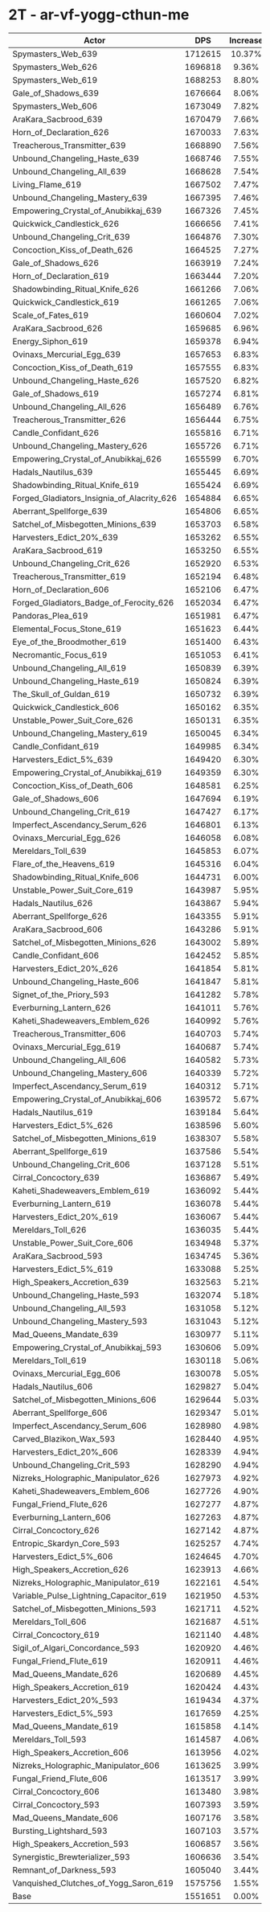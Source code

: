 # 2T - ar-vf-yogg-cthun-me
| Actor | DPS | Increase |
|---|:---:|:---:|
|Spymasters_Web_639|1712615|10.37%|
|Spymasters_Web_626|1696818|9.36%|
|Spymasters_Web_619|1688253|8.80%|
|Gale_of_Shadows_639|1676664|8.06%|
|Spymasters_Web_606|1673049|7.82%|
|AraKara_Sacbrood_639|1670479|7.66%|
|Horn_of_Declaration_626|1670033|7.63%|
|Treacherous_Transmitter_639|1668890|7.56%|
|Unbound_Changeling_Haste_639|1668746|7.55%|
|Unbound_Changeling_All_639|1668628|7.54%|
|Living_Flame_619|1667502|7.47%|
|Unbound_Changeling_Mastery_639|1667395|7.46%|
|Empowering_Crystal_of_Anubikkaj_639|1667326|7.45%|
|Quickwick_Candlestick_626|1666656|7.41%|
|Unbound_Changeling_Crit_639|1664876|7.30%|
|Concoction_Kiss_of_Death_626|1664525|7.27%|
|Gale_of_Shadows_626|1663919|7.24%|
|Horn_of_Declaration_619|1663444|7.20%|
|Shadowbinding_Ritual_Knife_626|1661266|7.06%|
|Quickwick_Candlestick_619|1661265|7.06%|
|Scale_of_Fates_619|1660604|7.02%|
|AraKara_Sacbrood_626|1659685|6.96%|
|Energy_Siphon_619|1659378|6.94%|
|Ovinaxs_Mercurial_Egg_639|1657653|6.83%|
|Concoction_Kiss_of_Death_619|1657555|6.83%|
|Unbound_Changeling_Haste_626|1657520|6.82%|
|Gale_of_Shadows_619|1657274|6.81%|
|Unbound_Changeling_All_626|1656489|6.76%|
|Treacherous_Transmitter_626|1656444|6.75%|
|Candle_Confidant_626|1655816|6.71%|
|Unbound_Changeling_Mastery_626|1655726|6.71%|
|Empowering_Crystal_of_Anubikkaj_626|1655599|6.70%|
|Hadals_Nautilus_639|1655445|6.69%|
|Shadowbinding_Ritual_Knife_619|1655424|6.69%|
|Forged_Gladiators_Insignia_of_Alacrity_626|1654884|6.65%|
|Aberrant_Spellforge_639|1654806|6.65%|
|Satchel_of_Misbegotten_Minions_639|1653703|6.58%|
|Harvesters_Edict_20%_639|1653262|6.55%|
|AraKara_Sacbrood_619|1653250|6.55%|
|Unbound_Changeling_Crit_626|1652920|6.53%|
|Treacherous_Transmitter_619|1652194|6.48%|
|Horn_of_Declaration_606|1652106|6.47%|
|Forged_Gladiators_Badge_of_Ferocity_626|1652034|6.47%|
|Pandoras_Plea_619|1651981|6.47%|
|Elemental_Focus_Stone_619|1651623|6.44%|
|Eye_of_the_Broodmother_619|1651400|6.43%|
|Necromantic_Focus_619|1651053|6.41%|
|Unbound_Changeling_All_619|1650839|6.39%|
|Unbound_Changeling_Haste_619|1650824|6.39%|
|The_Skull_of_Guldan_619|1650732|6.39%|
|Quickwick_Candlestick_606|1650162|6.35%|
|Unstable_Power_Suit_Core_626|1650131|6.35%|
|Unbound_Changeling_Mastery_619|1650045|6.34%|
|Candle_Confidant_619|1649985|6.34%|
|Harvesters_Edict_5%_639|1649420|6.30%|
|Empowering_Crystal_of_Anubikkaj_619|1649359|6.30%|
|Concoction_Kiss_of_Death_606|1648581|6.25%|
|Gale_of_Shadows_606|1647694|6.19%|
|Unbound_Changeling_Crit_619|1647427|6.17%|
|Imperfect_Ascendancy_Serum_626|1646801|6.13%|
|Ovinaxs_Mercurial_Egg_626|1646058|6.08%|
|Mereldars_Toll_639|1645853|6.07%|
|Flare_of_the_Heavens_619|1645316|6.04%|
|Shadowbinding_Ritual_Knife_606|1644731|6.00%|
|Unstable_Power_Suit_Core_619|1643987|5.95%|
|Hadals_Nautilus_626|1643867|5.94%|
|Aberrant_Spellforge_626|1643355|5.91%|
|AraKara_Sacbrood_606|1643286|5.91%|
|Satchel_of_Misbegotten_Minions_626|1643002|5.89%|
|Candle_Confidant_606|1642452|5.85%|
|Harvesters_Edict_20%_626|1641854|5.81%|
|Unbound_Changeling_Haste_606|1641847|5.81%|
|Signet_of_the_Priory_593|1641282|5.78%|
|Everburning_Lantern_626|1641011|5.76%|
|Kaheti_Shadeweavers_Emblem_626|1640992|5.76%|
|Treacherous_Transmitter_606|1640703|5.74%|
|Ovinaxs_Mercurial_Egg_619|1640687|5.74%|
|Unbound_Changeling_All_606|1640582|5.73%|
|Unbound_Changeling_Mastery_606|1640339|5.72%|
|Imperfect_Ascendancy_Serum_619|1640312|5.71%|
|Empowering_Crystal_of_Anubikkaj_606|1639572|5.67%|
|Hadals_Nautilus_619|1639184|5.64%|
|Harvesters_Edict_5%_626|1638596|5.60%|
|Satchel_of_Misbegotten_Minions_619|1638307|5.58%|
|Aberrant_Spellforge_619|1637586|5.54%|
|Unbound_Changeling_Crit_606|1637128|5.51%|
|Cirral_Concoctory_639|1636867|5.49%|
|Kaheti_Shadeweavers_Emblem_619|1636092|5.44%|
|Everburning_Lantern_619|1636078|5.44%|
|Harvesters_Edict_20%_619|1636067|5.44%|
|Mereldars_Toll_626|1636035|5.44%|
|Unstable_Power_Suit_Core_606|1634948|5.37%|
|AraKara_Sacbrood_593|1634745|5.36%|
|Harvesters_Edict_5%_619|1633088|5.25%|
|High_Speakers_Accretion_639|1632563|5.21%|
|Unbound_Changeling_Haste_593|1632074|5.18%|
|Unbound_Changeling_All_593|1631058|5.12%|
|Unbound_Changeling_Mastery_593|1631043|5.12%|
|Mad_Queens_Mandate_639|1630977|5.11%|
|Empowering_Crystal_of_Anubikkaj_593|1630606|5.09%|
|Mereldars_Toll_619|1630118|5.06%|
|Ovinaxs_Mercurial_Egg_606|1630078|5.05%|
|Hadals_Nautilus_606|1629827|5.04%|
|Satchel_of_Misbegotten_Minions_606|1629644|5.03%|
|Aberrant_Spellforge_606|1629347|5.01%|
|Imperfect_Ascendancy_Serum_606|1628980|4.98%|
|Carved_Blazikon_Wax_593|1628440|4.95%|
|Harvesters_Edict_20%_606|1628339|4.94%|
|Unbound_Changeling_Crit_593|1628290|4.94%|
|Nizreks_Holographic_Manipulator_626|1627973|4.92%|
|Kaheti_Shadeweavers_Emblem_606|1627726|4.90%|
|Fungal_Friend_Flute_626|1627277|4.87%|
|Everburning_Lantern_606|1627263|4.87%|
|Cirral_Concoctory_626|1627142|4.87%|
|Entropic_Skardyn_Core_593|1625257|4.74%|
|Harvesters_Edict_5%_606|1624645|4.70%|
|High_Speakers_Accretion_626|1623913|4.66%|
|Nizreks_Holographic_Manipulator_619|1622161|4.54%|
|Variable_Pulse_Lightning_Capacitor_619|1621950|4.53%|
|Satchel_of_Misbegotten_Minions_593|1621711|4.52%|
|Mereldars_Toll_606|1621687|4.51%|
|Cirral_Concoctory_619|1621140|4.48%|
|Sigil_of_Algari_Concordance_593|1620920|4.46%|
|Fungal_Friend_Flute_619|1620911|4.46%|
|Mad_Queens_Mandate_626|1620689|4.45%|
|High_Speakers_Accretion_619|1620424|4.43%|
|Harvesters_Edict_20%_593|1619434|4.37%|
|Harvesters_Edict_5%_593|1617659|4.25%|
|Mad_Queens_Mandate_619|1615858|4.14%|
|Mereldars_Toll_593|1614587|4.06%|
|High_Speakers_Accretion_606|1613956|4.02%|
|Nizreks_Holographic_Manipulator_606|1613625|3.99%|
|Fungal_Friend_Flute_606|1613517|3.99%|
|Cirral_Concoctory_606|1613480|3.98%|
|Cirral_Concoctory_593|1607393|3.59%|
|Mad_Queens_Mandate_606|1607176|3.58%|
|Bursting_Lightshard_593|1607103|3.57%|
|High_Speakers_Accretion_593|1606857|3.56%|
|Synergistic_Brewterializer_593|1606636|3.54%|
|Remnant_of_Darkness_593|1605040|3.44%|
|Vanquished_Clutches_of_Yogg_Saron_619|1575756|1.55%|
|Base|1551651|0.00%|
